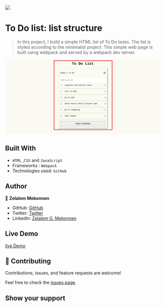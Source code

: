 ![](https://img.shields.io/badge/Microverse-blueviolet)

# To Do list: list structure

> In this project, I build a simple HTML list of To Do tasks. The list is styled according to the minimalist project. This simple web page is built using webpack and served by a webpack dev server.

<img src="screen-shot.png"/>

## Built With

- `HTML` ,`CSS` and `JavaScript`
- Frameworks : `Webpack`
- Technologies used: `GitHub`


## Author

👤 **Zelalem Mekonnen**

- GitHub: [GitHub](https://github.com/zmekonnen251)
- Twitter: [Twitter](https://twitter.com/mek_zela)
- LinkedIn: [Zelalem G. Mekonnen](https://www.linkedin.com/in/zelalem-getachew/)

## Live Demo

[live Demo](https://zmekonnen251.github.io/to-do-list/dist/)

## 🤝 Contributing

Contributions, issues, and feature requests are welcome!

Feel free to check the [issues page](../../issues/).

## Show your support
